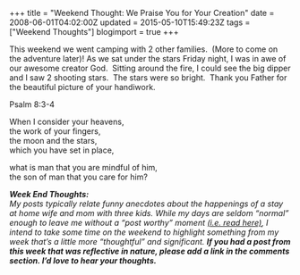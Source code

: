 +++
title = "Weekend Thought: We Praise You for Your Creation"
date = 2008-06-01T04:02:00Z
updated = 2015-05-10T15:49:23Z
tags = ["Weekend Thoughts"]
blogimport = true 
+++

This weekend we went camping with 2 other families.  (More to come on the adventure later)! As we sat under the stars Friday night, I was in awe of our awesome creator God.  Sitting around the fire, I could see the big dipper and I saw 2 shooting stars.  The stars were so bright.  Thank you Father for the beautiful picture of your handiwork.  

Psalm 8:3-4

When I consider your heavens,  
the work of your fingers,  
the moon and the stars,  
which you have set in place,

what is man that you are mindful of  him,  
the son of man that you care for him?

_**Week End Thoughts:**_  
_My posts typically relate  funny anecdotes about the happenings of a stay at home wife and mom with three  kids. While my days are seldom “normal” enough to leave me without a “post  worthy” moment [(i.e. read here)](../2008/04/29/whats-up-doc/#tt), I intend to take some time on the weekend to  highlight something from my week that’s a little more “thoughtful” and  significant. **If you had a post from this week that was reflective in  nature, please add a link in the comments section. I’d love to hear your  thoughts.**_
